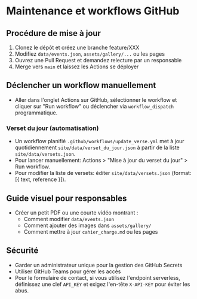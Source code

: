 # Maintenance et workflows GitHub

## Procédure de mise à jour

1. Clonez le dépôt et créez une branche feature/XXX
2. Modifiez `data/events.json`, `assets/gallery/...` ou les pages
3. Ouvrez une Pull Request et demandez relecture par un responsable
4. Merge vers `main` et laissez les Actions se déployer

## Déclencher un workflow manuellement

- Aller dans l'onglet Actions sur GitHub, sélectionner le workflow et cliquer sur "Run workflow" ou déclencher via `workflow_dispatch` programmatique.

### Verset du jour (automatisation)

- Un workflow planifié `.github/workflows/update_verse.yml` met à jour quotidiennement `site/data/verset_du_jour.json` à partir de la liste `site/data/versets.json`.
- Pour lancer manuellement: Actions > "Mise à jour du verset du jour" > Run workflow.
- Pour modifier la liste de versets: éditer `site/data/versets.json` (format: [{ text, reference }]).

## Guide visuel pour responsables

- Créer un petit PDF ou une courte vidéo montrant :
  - Comment modifier `data/events.json`
  - Comment ajouter des images dans `assets/gallery/`
  - Comment mettre à jour `cahier_charge.md` ou les pages

## Sécurité

- Garder un administrateur unique pour la gestion des GitHub Secrets
- Utiliser GitHub Teams pour gérer les accès
 - Pour le formulaire de contact, si vous utilisez l'endpoint serverless, définissez une clef `API_KEY` et exigez l'en-tête `X-API-KEY` pour éviter les abus.
